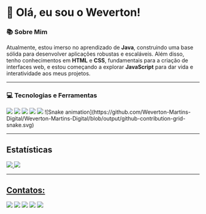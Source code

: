 # 👋 Olá, eu sou o Weverton!


### 📚 Sobre Mim

Atualmente, estou imerso no aprendizado de **Java**, construindo uma base sólida para desenvolver aplicações robustas e escaláveis. Além disso, tenho conhecimentos em **HTML** e **CSS**, fundamentais para a criação de interfaces web, e estou começando a explorar **JavaScript** para dar vida e interatividade aos meus projetos.

---

### 💻 Tecnologias e Ferramentas

<div>
  <img height=100 src="https://cdn.jsdelivr.net/gh/devicons/devicon@latest/icons/html5/html5-original.svg" />
  <img height=100 src="https://cdn.jsdelivr.net/gh/devicons/devicon@latest/icons/css3/css3-original.svg" />
  <img height=100 src="https://cdn.jsdelivr.net/gh/devicons/devicon@latest/icons/javascript/javascript-original.svg" />
  <img height=100 src="https://cdn.jsdelivr.net/gh/devicons/devicon@latest/icons/java/java-original.svg" />
  <img height=100 src="https://cdn.jsdelivr.net/gh/devicons/devicon@latest/icons/git/git-original.svg" />
  ![Snake animation](https://github.com/Weverton-Martins-Digital/Weverton-Martins-Digital/blob/output/github-contribution-grid-snake.svg)
</div>

---

## Estatísticas

<div>
<a href="https://github.com/seu-usuário-aqui">
<img loading="lazy" height="150em" src="https://github-readme-stats.vercel.app/api/top-langs/?username=Weverton-Martins-Digital&layout=compact&langs_count=7&theme=dracula"/>
<img loading="lazy" height="150em" src="https://github-readme-stats.vercel.app/api?username=Weverton-Martins-Digital&show_icons=true&theme=dracula&include_all_commits=true&count_private=true"/>
</div>

---

## Contatos:
<div>
<a href="https://www.youtube.com/seu-canal-youtube-aqui" target="_blank"><img loading="lazy" src="https://img.shields.io/badge/YouTube-FF0000?style=for-the-badge&logo=youtube&logoColor=white" target="_blank"></a>
<a href="https://instagram.com/seu-usuário-instagram-aqui" target="_blank"><img loading="lazy" src="https://img.shields.io/badge/-Instagram-%23E4405F?style=for-the-badge&logo=instagram&logoColor=white" target="_blank"></a>
<a href="https://www.twitch.tv/seu-usuário-aqui" target="_blank"><img loading="lazy" src="https://img.shields.io/badge/Twitch-9146FF?style=for-the-badge&logo=twitch&logoColor=white" target="_blank"></a>
<a href = "mailto:contato@seu-usuário-aqui"><img loading="lazy" src="https://img.shields.io/badge/Gmail-D14836?style=for-the-badge&logo=gmail&logoColor=white" target="_blank"></a>
<a href="https://www.linkedin.com/in/seu-usuário-linkedln-aqui" target="_blank"><img loading="lazy" src="https://img.shields.io/badge/-LinkedIn-%230077B5?style=for-the-badge&logo=linkedin&logoColor=white" target="_blank"></a>   
</div>
          
          
